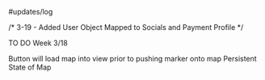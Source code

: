 #updates/log

/*
3-19 - Added User Object Mapped to Socials and Payment Profile
*/

TO DO Week 3/18

Button will load map into view prior to pushing marker onto map
Persistent State of Map
